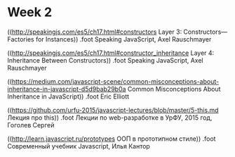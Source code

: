 


# Week 2 #

((http://speakingjs.com/es5/ch17.html#constructors Layer 3: Constructors—Factories for Instances))
.foot Speaking JavaScript, Axel Rauschmayer

((http://speakingjs.com/es5/ch17.html#constructor_inheritance Layer 4: Inheritance Between Constructors))
.foot Speaking JavaScript, Axel Rauschmayer

((https://medium.com/javascript-scene/common-misconceptions-about-inheritance-in-javascript-d5d9bab29b0a Common Misconceptions About Inheritance in JavaScript))
.foot Eric Elliott

((https://github.com/urfu-2015/javascript-lectures/blob/master/5-this.md Лекция про this))
.foot Лекции по web-разработке в УрФУ, 2015 год, Гоголев Сергей

((http://learn.javascript.ru/prototypes ООП в прототипном стиле))
.foot Современный учебник Javascript, Илья Кантор

